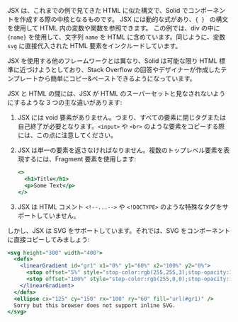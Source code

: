 JSX は、これまでの例で見てきた HTML に似た構文で、Solid でコンポーネントを作成する際の中核となるものです。
JSX には動的な式があり、`{ } ` の構文を使用して HTML 内の変数や関数を参照できます。
この例では、div の中に `{name}` を使用して、文字列 `name` を HTML に含めています。同じように、変数 `svg` に直接代入された HTML 要素をインクルードしています。

JSX を使用する他のフレームワークとは異なり、Solid は可能な限り HTML 標準に近づけようとしており、Stack Overflow の回答やデザイナーが作成したテンプレートから簡単にコピー&ペーストできるようになっています。

JSX と HTML の間には、JSX が HTML のスーパーセットと見なされないようにするような 3 つの主な違いがあります:
1. JSX には void 要素がありません。つまり、すべての要素に閉じタグまたは自己終了が必要となります。`<input>` や `<br>` のような要素をコピーする際には、この点に注意してください。
2. JSX は単一の要素を返さなければなりません。複数のトップレベル要素を表現するには、Fragment 要素を使用します:

   ```jsx
   <>
     <h1>Title</h1>
     <p>Some Text</p>
   </>
   ```
3. JSX は HTML コメント `<!--...-->` や `<!DOCTYPE>` のような特殊なタグをサポートしていません。

しかし、JSX は SVG をサポートしています。それでは、SVG をコンポーネントに直接コピーしてみましょう:
```jsx
<svg height="300" width="400">
  <defs>
    <linearGradient id="gr1" x1="0%" y1="60%" x2="100%" y2="0%">
      <stop offset="5%" style="stop-color:rgb(255,255,3);stop-opacity:1" />
      <stop offset="100%" style="stop-color:rgb(255,0,0);stop-opacity:1" />
    </linearGradient>
  </defs>
  <ellipse cx="125" cy="150" rx="100" ry="60" fill="url(#gr1)" />
  Sorry but this browser does not support inline SVG.
</svg>
```
